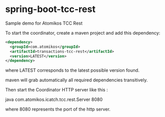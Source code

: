 # spring-boot-tcc-rest
Sample demo for Atomikos TCC Rest

To start the coordinator, create a maven project and add this dependency:
```xml
<dependency>
  <groupId>com.atomikos</groupId>
  <artifactId>transactions-tcc-rest</artifactId>
  <version>LATEST</version>
</dependency>
```
where LATEST corresponds to the latest possible version found.

maven will grab automatically all required dependencies transitively.

Then start the Coordinator HTTP server like this :

java com.atomikos.icatch.tcc.rest.Server 8080

where 8080 represents the port of the http server.
